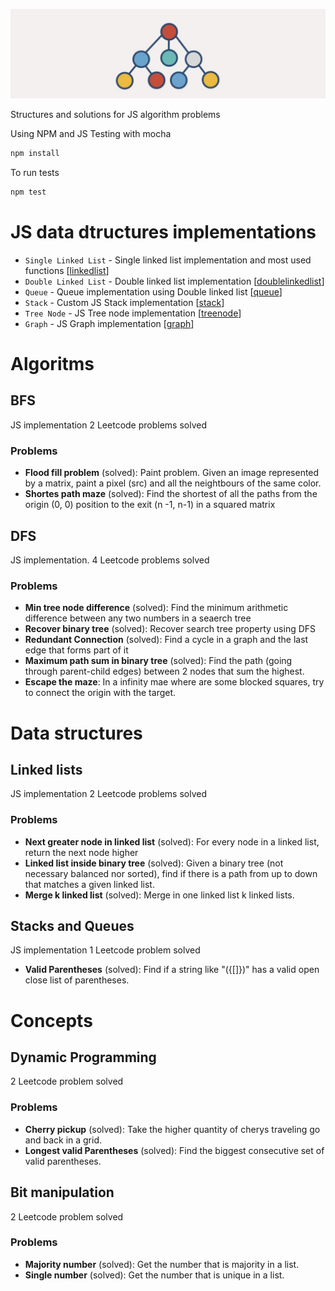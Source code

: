 ![JavaScript structures](assets/logo.png)

Structures and solutions for JS algorithm problems

Using NPM and JS
Testing with mocha

```bash
npm install
```

To run tests
```bash
npm test
```

# JS data dtructures implementations
- `Single Linked List` - Single linked list implementation and most used functions [[linkedlist](https://github.com/sebastianfdez/js-problems/blob/master/src/shared/single-linked-list.js)]
- `Double Linked List` - Double linked list implementation [[doublelinkedlist](https://github.com/sebastianfdez/js-problems/blob/master/src/shared/double-linked-list.js)]
- `Queue` - Queue implementation using Double linked list [[queue](https://github.com/sebastianfdez/js-problems/blob/master/src/shared/queue.js)]
- `Stack` - Custom JS Stack implementation [[stack](https://github.com/sebastianfdez/js-problems/blob/master/src/shared/stack.js)]
- `Tree Node` - JS Tree node implementation [[treenode](https://github.com/sebastianfdez/js-problems/blob/master/src/shared/tree-node.js)]
- `Graph` - JS Graph implementation [[graph](https://github.com/sebastianfdez/js-problems/blob/master/src/shared/graph.js)]


# Algoritms
## BFS
JS implementation
2 Leetcode problems solved
### Problems
- **Flood fill problem** (solved): Paint problem. Given an image represented by a matrix, paint a pixel (src) and all the neightbours of the same color.
- **Shortes path maze** (solved): Find the shortest of all the paths from the origin (0, 0) position to the exit (n -1, n-1) in a squared matrix

## DFS
JS implementation.
4 Leetcode problems solved
### Problems
- **Min tree node difference** (solved): Find the minimum arithmetic difference between any two numbers in a seaerch tree
- **Recover binary tree** (solved): Recover search tree property using DFS
- **Redundant Connection** (solved): Find a cycle in a graph and the last edge that forms part of it 
- **Maximum path sum in binary tree** (solved): Find the path (going through parent-child edges) between 2 nodes that sum the highest.
- **Escape the maze**: In a infinity mae where are some blocked squares, try to connect the origin with the target.

# Data structures
## Linked lists
JS implementation
2 Leetcode problems solved
### Problems
- **Next greater node in linked list** (solved): For every node in a linked list, return the next node higher
- **Linked list inside binary tree** (solved): Given a binary tree (not necessary balanced nor sorted), find if there is a path from up to down that matches a given linked list.
- **Merge k linked list** (solved): Merge in one linked list k linked lists.

## Stacks and Queues
JS implementation
1 Leetcode problem solved
- **Valid Parentheses** (solved): Find if a string like "({[]})" has a valid open close list of parentheses.

# Concepts
## Dynamic Programming
2 Leetcode problem solved
### Problems
- **Cherry pickup** (solved): Take the higher quantity of cherys traveling go and back in a grid.
- **Longest valid Parentheses** (solved): Find the biggest consecutive set of valid parentheses.

## Bit manipulation
2 Leetcode problem solved
### Problems
- **Majority number** (solved): Get the number that is majority in a list.
- **Single number** (solved): Get the number that is unique in a list.
